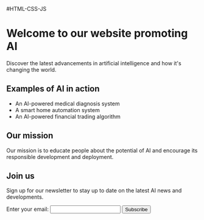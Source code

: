 #HTML-CSS-JS

<!DOCTYPE html>
<html>
  <head>
    <title>Promoting Artificial Intelligence</title>
  </head>
  <body>
    <h1>Welcome to our website promoting AI</h1>
    <p>Discover the latest advancements in artificial intelligence and how it's changing the world.</p>
    <h2>Examples of AI in action</h2>
    <ul>
      <li>An AI-powered medical diagnosis system</li>
      <li>A smart home automation system</li>
      <li>An AI-powered financial trading algorithm</li>
    </ul>
    <h2>Our mission</h2>
    <p>Our mission is to educate people about the potential of AI and encourage its responsible development and deployment.</p>
    <h2>Join us</h2>
    <p>Sign up for our newsletter to stay up to date on the latest AI news and developments.</p>
    <form action="https://example.com/newsletter" method="post">
      <label for="email-input">Enter your email:</label>
      <input type="email" id="email-input" name="email" required>
      <button type="submit">Subscribe</button>
    </form>
  </body>
</html>
